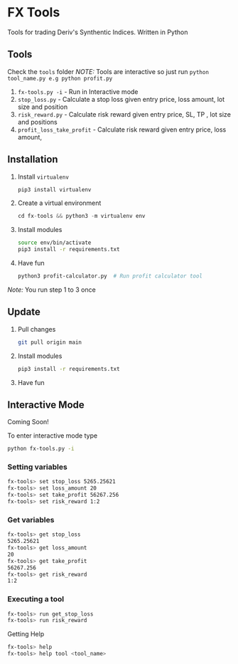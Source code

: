# FX Tools
Tools for trading Deriv's Synthentic Indices. Written in Python


## Tools

Check the `tools` folder
*NOTE:* Tools are interactive so just run `python tool_name.py e.g python profit.py`

1. `fx-tools.py -i` - Run in Interactive mode
2. `stop_loss.py` - Calculate a stop loss given entry price, loss amount, lot size and position
5. `risk_reward.py` - Calculate risk reward given entry price, SL, TP , lot size and positions 
6. `profit_loss_take_profit` - Calculate risk reward given entry price, loss amount, 

## Installation
1. Install `virtualenv`
    ```python
    pip3 install virtualenv
    ```
2. Create a virtual environment
    ```python
    cd fx-tools && python3 -m virtualenv env
    ```
3. Install modules
    ```sh
    source env/bin/activate
    pip3 install -r requirements.txt
    ```
4. Have fun
    ```sh
    python3 profit-calculator.py  # Run profit calculator tool
    ```

*Note:* You run step 1 to 3 once

## Update

1. Pull changes 
    ```sh 
    git pull origin main
    ```
3. Install modules
    ```sh
    pip3 install -r requirements.txt
    ```
4. Have fun


## Interactive Mode

Coming Soon!

To enter interactive mode type 

```sh
python fx-tools.py -i 
```

### Setting variables

```sh
fx-tools> set stop_loss 5265.25621
fx-tools> set loss_amount 20
fx-tools> set take_profit 56267.256
fx-tools> set risk_reward 1:2
```

### Get variables

```sh
fx-tools> get stop_loss 
5265.25621
fx-tools> get loss_amount 
20
fx-tools> get take_profit 
56267.256
fx-tools> get risk_reward 
1:2
```

### Executing a tool

```sh
fx-tools> run get_stop_loss 
fx-tools> run risk_reward
```

Getting Help

```sh
fx-tools> help
fx-tools> help tool <tool_name>
```
